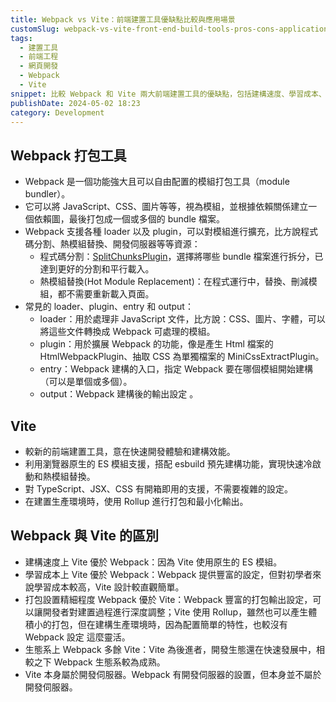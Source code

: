 ```yaml
---
title: Webpack vs Vite：前端建置工具優缺點比較與應用場景
customSlug: webpack-vs-vite-front-end-build-tools-pros-cons-application-scenarios
tags:
  - 建置工具
  - 前端工程
  - 網頁開發
  - Webpack
  - Vite
snippet: 比較 Webpack 和 Vite 兩大前端建置工具的優缺點，包括建構速度、學習成本、打包設置精細度、生態系成熟度等，並分析其應用場景，助您選擇最適合專案需求的建置工具。
publishDate: 2024-05-02 18:23
category: Development
---
```


## Webpack 打包工具

- Webpack 是一個功能強大且可以自由配置的模組打包工具（module bundler）。
- 它可以將 JavaScript、CSS、圖片等等，視為模組，並根據依賴關係建立一個依賴圖，最後打包成一個或多個的 bundle 檔案。
- Webpack 支援各種 loader 以及 plugin，可以對模組進行擴充，比方說程式碼分割、熱模組替換、開發伺服器等等資源：
    - 程式碼分割：[SplitChunksPlugin](https://webpack.js.org/plugins/split-chunks-plugin/)，選擇將哪些 bundle 檔案進行拆分，已達到更好的分割和平行載入。
    - 熱模組替換(Hot Module Replacement)：在程式運行中，替換、刪減模組，都不需要重新載入頁面。
- 常見的 loader、plugin、entry 和 output：
    - loader：用於處理非 JavaScript 文件，比方說：CSS、圖片、字體，可以將這些文件轉換成 Webpack 可處理的模組。
    - plugin：用於擴展 Webpack 的功能，像是產生 Html 檔案的 HtmlWebpackPlugin、抽取 CSS 為單獨檔案的 MiniCssExtractPlugin。
    - entry：Webpack 建構的入口，指定 Webpack 要在哪個模組開始建構（可以是單個或多個）。
    - output：Webpack 建構後的輸出設定 。

## Vite

- 較新的前端建置工具，意在快速開發體驗和建構效能。
- 利用瀏覽器原生的 ES 模組支援，搭配 esbuild 預先建構功能，實現快速冷啟動和熱模組替換。
- 對 TypeScript、JSX、CSS 有開箱即用的支援，不需要複雜的設定。
- 在建置生產環境時，使用 Rollup 進行打包和最小化輸出。

## Webpack 與 Vite 的區別

- 建構速度上 Vite 優於 Webpack：因為 Vite 使用原生的 ES 模組。
- 學習成本上 Vite 優於 Webpack：Webpack 提供豐富的設定，但對初學者來說學習成本較高，Vite 設計較直觀簡單。
- 打包設置精細程度 Webpack 優於 Vite：Webpack 豐富的打包輸出設定，可以讓開發者對建置過程進行深度調整；Vite 使用 Rollup，雖然也可以產生體積小的打包，但在建構生產環境時，因為配置簡單的特性，也較沒有 Webpack 設定 這麼靈活。
- 生態系上 Webpack 多餘 Vite：Vite 為後進者，開發生態還在快速發展中，相較之下 Webpack 生態系較為成熟。
- Vite 本身屬於開發伺服器。Webpack 有開發伺服器的設置，但本身並不屬於開發伺服器。